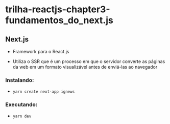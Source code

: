 # trilha-reactjs-chapter3-fundamentos_do_next.js

## Next.js

- Framework para o React.js

- Utiliza o SSR que é um processo em que o servidor converte as páginas da web em um formato visualizável antes de enviá-las ao navegador

### Instalando:

- `yarn create next-app ignews`

### Executando:

- `yarn dev`
